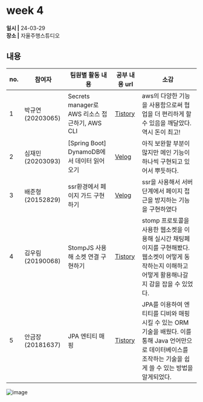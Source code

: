 # week 4
**일시 |** 24-03-29   
**장소 |** 자율주행스튜디오

## 내용

|no.  |참여자          |팀원별 활동 내용|공부 내용 url|소감|
|--------|--------------|----------------------------------|--------------------|--|
|1       |박규연(20203065)|Secrets manager로 AWS 리소스 접근하기, AWS CLI|[Tistory](https://noooey.tistory.com/80)|aws의 다양한 기능을 사용함으로써 협업을 더 편리하게 할 수 있음을 깨달았다. 역시 돈이 최고!
|2       |심재민(20203093)|[Spring Boot] DynamoDB에서 데이터 읽어오기|[Velog](https://velog.io/@cherry_031/Spring-Boot-DynamoDB%EC%97%90%EC%84%9C-%EB%8D%B0%EC%9D%B4%ED%84%B0-%EC%9D%BD%EC%96%B4%EC%98%A4%EA%B8%B0)|아직 보완할 부분이 많지만 메인 기능이 하나씩 구현되고 있어서 뿌듯하다.
|3       |배준형(20152829)|ssr환경에서 페이지 가드 구현하기|[Velog](https://velog.io/@ryanbae94/NEXT.JS-%ED%99%98%EA%B2%BD%EC%97%90%EC%84%9C%EC%9D%98-%ED%8E%98%EC%9D%B4%EC%A7%80-%EC%A0%91%EA%B7%BC-%EC%A0%9C%ED%95%9Cmiddleware)| ssr을 사용해서 서버 단계에서 페이지 접근을 방지하는 기능을 구현하였다
|4       |김우림(20190068)|StompJS 사용해 소켓 연결 구현하기|[Tistory](https://kwoooo.tistory.com/11)|stomp 프로토콜을 사용한 웹소켓을 이용해 실시간 채팅페이지를 구현해봤다. 웹소켓이 어떻게 동작하는지 이해하고 어떻게 활용해나갈지 감을 잡을 수 있었다.
|5       |안금장(20181637)|JPA 엔티티 매핑|[Tistory](https://koomchang.tistory.com/32)|JPA를 이용하여 엔티티를 디비와 매핑시킬 수 있는 ORM 기술을 배웠다. 이를 통해 Java 언어만으로 데이터베이스를 조작하는 기술을 쉽게 쓸 수 있는 방법을 알게되었다.

![image](https://github.com/Team-WeQuiz/study/assets/66217855/f6175c56-9dcf-4347-8af8-611a6a25fe5f)

